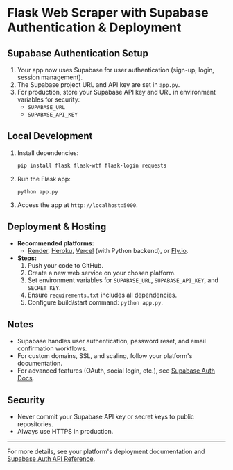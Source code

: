 # Flask Web Scraper with Supabase Authentication & Deployment

## Supabase Authentication Setup
1. Your app now uses Supabase for user authentication (sign-up, login, session management).
2. The Supabase project URL and API key are set in `app.py`.
3. For production, store your Supabase API key and URL in environment variables for security:
   - `SUPABASE_URL`
   - `SUPABASE_API_KEY`

## Local Development
1. Install dependencies:
   ```bash
   pip install flask flask-wtf flask-login requests
   ```
2. Run the Flask app:
   ```bash
   python app.py
   ```
3. Access the app at `http://localhost:5000`.

## Deployment & Hosting
- **Recommended platforms:**
  - [Render](https://render.com/), [Heroku](https://heroku.com/), [Vercel](https://vercel.com/) (with Python backend), or [Fly.io](https://fly.io/).
- **Steps:**
  1. Push your code to GitHub.
  2. Create a new web service on your chosen platform.
  3. Set environment variables for `SUPABASE_URL`, `SUPABASE_API_KEY`, and `SECRET_KEY`.
  4. Ensure `requirements.txt` includes all dependencies.
  5. Configure build/start command: `python app.py`.

## Notes
- Supabase handles user authentication, password reset, and email confirmation workflows.
- For custom domains, SSL, and scaling, follow your platform's documentation.
- For advanced features (OAuth, social login, etc.), see [Supabase Auth Docs](https://supabase.com/docs/guides/auth).

## Security
- Never commit your Supabase API key or secret keys to public repositories.
- Always use HTTPS in production.

---
For more details, see your platform's deployment documentation and [Supabase Auth API Reference](https://supabase.com/docs/reference/auth/api).